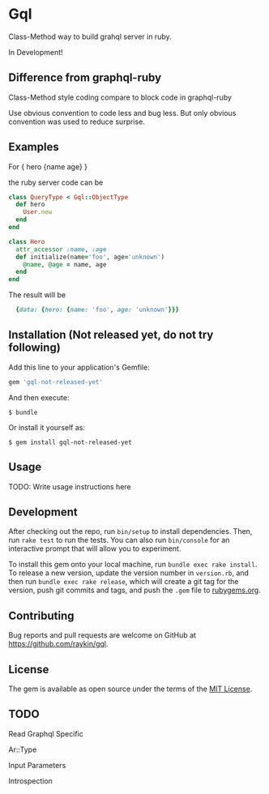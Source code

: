 # Gql

Class-Method way to build grahql server in ruby.

In Development!

## Difference from graphql-ruby

Class-Method style coding compare to block code in graphql-ruby

Use obvious convention to code less and bug less. But only obvious convention was used to reduce surprise.

## Examples

For { hero {name age} }

the ruby server code can be

```ruby
class QueryType < Gql::ObjectType
  def hero
    User.new
  end
end

class Hero
  attr_accessor :name, :age
  def initialize(name='foo', age='unknown')
    @name, @age = name, age
  end
end

```

The result will be

```ruby
  {data: {hero: {name: 'foo', age: 'unknown'}}}
```

## Installation (Not released yet, do not try following)

Add this line to your application's Gemfile:

```ruby
gem 'gql-not-released-yet'
```

And then execute:

    $ bundle

Or install it yourself as:

    $ gem install gql-not-released-yet

## Usage

TODO: Write usage instructions here

## Development

After checking out the repo, run `bin/setup` to install dependencies. Then, run `rake test` to run the tests. You can also run `bin/console` for an interactive prompt that will allow you to experiment.

To install this gem onto your local machine, run `bundle exec rake install`. To release a new version, update the version number in `version.rb`, and then run `bundle exec rake release`, which will create a git tag for the version, push git commits and tags, and push the `.gem` file to [rubygems.org](https://rubygems.org).

## Contributing

Bug reports and pull requests are welcome on GitHub at https://github.com/raykin/gql.

## License

The gem is available as open source under the terms of the [MIT License](http://opensource.org/licenses/MIT).

## TODO

Read Graphql Specific

Ar::Type

Input Parameters

Introspection
